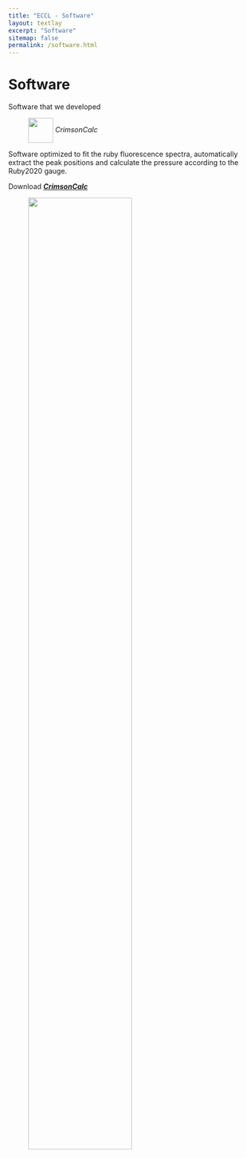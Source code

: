 ```yaml
---
title: "ECCL - Software"
layout: textlay
excerpt: "Software"
sitemap: false
permalink: /software.html
---
```


# Software

Software that we developed
<figure>
  <img src="{{ site.url }}{{ site.baseurl }}/images/CrimsonCalc_Ico.jpg" width="50" style="vertical-align: middle;"> 
<i>CrimsonCalc</i>
</figure>

Software optimized to fit the ruby fluorescence spectra, automatically extract the peak positions and calculate the pressure according to the Ruby2020 gauge. 

Download <a href='https://portal.ijs.si/nextcloud/s/ZEmbQtTwsdaXqG9' target="_blank"><i><b>CrimsonCalc</b></i><a>
 
<figure>
  <img src="{{ site.url }}{{ site.baseurl }}/images/Crimson_Calc.png" width="70%" style="vertical-align: middle;"> 
</figure> 
